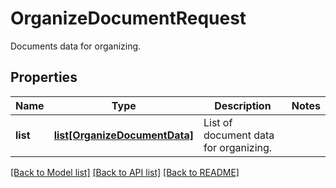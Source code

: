 ﻿# OrganizeDocumentRequest
Documents data for organizing.

## Properties
Name | Type | Description | Notes
------------ | ------------- | ------------- | -------------
**list** | [**list[OrganizeDocumentData]**](OrganizeDocumentData.md) | List of document data for organizing. | 

[[Back to Model list]](../README.md#documentation-for-models) [[Back to API list]](../README.md#documentation-for-api-endpoints) [[Back to README]](../README.md)


